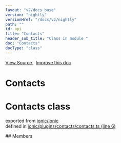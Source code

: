 ```yaml
---
layout: "v2/docs_base"
version: "nightly"
versionHref: "/docs/v2/nightly"
path: ""
id: api
title: "Contacts"
header_sub_title: "Class in module "
doc: "Contacts"
docType: "class"
---
```



<div class="improve-docs">
  <a href='http://github.com/driftyco/ionic2/tree/master/ionic/plugins/contacts/contacts.ts#L5'>
    View Source
  </a>
  &nbsp;
  <a href='http://github.com/driftyco/ionic2/edit/master/ionic/plugins/contacts/contacts.ts#L5'>
    Improve this doc
  </a>
</div>




<h1 class="api-title">

  Contacts



</h1>







<h1 class="class export">Contacts <span class="type">class</span></h1>
<p class="module">exported from <a href='undefined'>ionic/ionic</a><br/>
defined in <a href="https://github.com/driftyco/ionic2/tree/master/ionic/plugins/contacts/contacts.ts#L6-L92">ionic/plugins/contacts/contacts.ts (line 6)</a>
</p>
## Members

